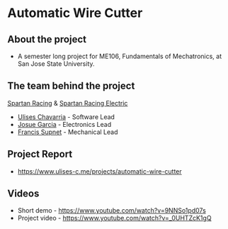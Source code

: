 # Automatic Wire Cutter
## About the project
 - A semester long project for ME106, Fundamentals of Mechatronics, at San Jose State University.

## The team behind the project
[Spartan Racing](https://www.linkedin.com/school/sjsufsae/) & [Spartan Racing Electric](https://www.linkedin.com/company/spartan-racing-electric/)
- [Ulises Chavarria](https://www.linkedin.com/in/ulises-chavarria/) - Software Lead
- [Josue Garcia](https://www.linkedin.com/in/josue-garcia/) - Electronics Lead
- [Francis Supnet](https://www.linkedin.com/in/francis-supnet/) - Mechanical Lead

## Project Report
- https://www.ulises-c.me/projects/automatic-wire-cutter

## Videos
- Short demo - https://www.youtube.com/watch?v=9NNSo1pd07s
- Project video - https://www.youtube.com/watch?v=_0UHTZcK1gQ
